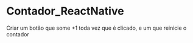 # Contador_ReactNative
Criar um botão que some +1 toda vez que é clicado, e um que reinicie o contador
